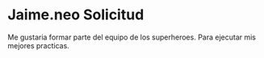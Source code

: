 # Jaime.neo Solicitud

Me gustaria formar parte del equipo de los superheroes.
Para ejecutar mis mejores practicas.
